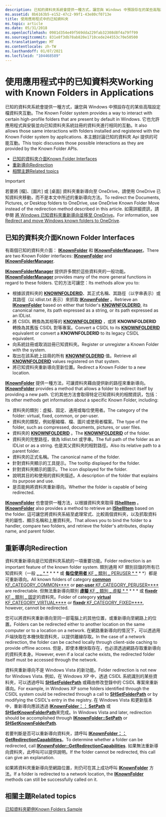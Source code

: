 ```yaml
---
description: 已知的資料夾系統會提供一種方式，讓您與 Windows 中預設存在的某些高階設定檔資料夾互動。
ms.assetid: 8b6163b5-e152-47c2-99f1-43e80cf0713e
title: 使用應用程式中的已知資料夾
ms.topic: article
ms.date: 05/31/2018
ms.openlocfilehash: 0981d354e49f569dda229fab32308d8f4a79ff99
ms.sourcegitcommit: 831e8f3db78ab820e1710cede244553c70e50500
ms.translationtype: MT
ms.contentlocale: zh-TW
ms.lasthandoff: 01/07/2021
ms.locfileid: "104468589"
---
```

# <a name="working-with-known-folders-in-applications"></a><span data-ttu-id="c4fc7-103">使用應用程式中的已知資料夾</span><span class="sxs-lookup"><span data-stu-id="c4fc7-103">Working with Known Folders in Applications</span></span>

<span data-ttu-id="c4fc7-104">已知的資料夾系統會提供一種方式，讓您與 Windows 中預設存在的某些高階設定檔資料夾互動。</span><span class="sxs-lookup"><span data-stu-id="c4fc7-104">The Known Folder system provides a way to interact with certain high-profile folders that are present by default in Windows.</span></span> <span data-ttu-id="c4fc7-105">它也允許應用程式與安裝並向已知資料夾系統註冊的資料夾進行相同的互動。</span><span class="sxs-lookup"><span data-stu-id="c4fc7-105">It also allows those same interactions with folders installed and registered with the Known Folder system by applications.</span></span> <span data-ttu-id="c4fc7-106">本主題討論已知的資料夾 Api 提供的可能互動。</span><span class="sxs-lookup"><span data-stu-id="c4fc7-106">This topic discusses those possible interactions as they are provided by the Known Folder APIs.</span></span>

-   [<span data-ttu-id="c4fc7-107">已知的資料夾介面</span><span class="sxs-lookup"><span data-stu-id="c4fc7-107">Known Folder Interfaces</span></span>](#known-folder-interfaces)
-   [<span data-ttu-id="c4fc7-108">重新導向</span><span class="sxs-lookup"><span data-stu-id="c4fc7-108">Redirection</span></span>](#redirection)
-   [<span data-ttu-id="c4fc7-109">相關主題</span><span class="sxs-lookup"><span data-stu-id="c4fc7-109">Related topics</span></span>](#related-topics)

> [!IMPORTANT]
> <span data-ttu-id="c4fc7-110">若要將 [檔]、[圖片] 或 [桌面] 資料夾重新導向至 OneDrive，請使用 OneDrive 已知資料夾移動，而不是本文中所述的重新導向方法。</span><span class="sxs-lookup"><span data-stu-id="c4fc7-110">To redirect the Documents, Pictures, or Desktop folders to OneDrive, use OneDrive Known Folder Move instead of the redirection method described in this article.</span></span> <span data-ttu-id="c4fc7-111">如需詳細資訊，請參閱 [將 Windows 已知資料夾重新導向並移至 OneDrive](/onedrive/redirect-known-folders)。</span><span class="sxs-lookup"><span data-stu-id="c4fc7-111">For information, see [Redirect and move Windows known folders to OneDrive](/onedrive/redirect-known-folders).</span></span>  

## <a name="known-folder-interfaces"></a><span data-ttu-id="c4fc7-112">已知的資料夾介面</span><span class="sxs-lookup"><span data-stu-id="c4fc7-112">Known Folder Interfaces</span></span>

<span data-ttu-id="c4fc7-113">有兩個已知的資料夾介面： [**IKnownFolder**](/windows/desktop/api/shobjidl_core/nn-shobjidl_core-iknownfolder) 和 [**IKnownFolderManager**](/windows/desktop/api/shobjidl_core/nn-shobjidl_core-iknownfoldermanager)。</span><span class="sxs-lookup"><span data-stu-id="c4fc7-113">There are two Known Folder interfaces: [**IKnownFolder**](/windows/desktop/api/shobjidl_core/nn-shobjidl_core-iknownfolder) and [**IKnownFolderManager**](/windows/desktop/api/shobjidl_core/nn-shobjidl_core-iknownfoldermanager).</span></span>

<span data-ttu-id="c4fc7-114">[**IKnownFolderManager**](/windows/desktop/api/shobjidl_core/nn-shobjidl_core-iknownfoldermanager) 提供許多關於這些資料夾的一般功能。</span><span class="sxs-lookup"><span data-stu-id="c4fc7-114">[**IKnownFolderManager**](/windows/desktop/api/shobjidl_core/nn-shobjidl_core-iknownfoldermanager) provides many of the more general functions in regard to these folders.</span></span> <span data-ttu-id="c4fc7-115">它的方法可讓您：</span><span class="sxs-lookup"><span data-stu-id="c4fc7-115">Its methods allow you to:</span></span>

-   <span data-ttu-id="c4fc7-116">根據該資料夾的 [**KNOWNFOLDERID**](knownfolderid.md)、其正式名稱、其路徑（以字串表示）或其路徑（以 idlist.txt 表示）來抓取 [**IKnownFolder**](/windows/desktop/api/shobjidl_core/nn-shobjidl_core-iknownfolder) 。</span><span class="sxs-lookup"><span data-stu-id="c4fc7-116">Retrieve an [**IKnownFolder**](/windows/desktop/api/shobjidl_core/nn-shobjidl_core-iknownfolder) based on either that folder's [**KNOWNFOLDERID**](knownfolderid.md), its canonical name, its path expressed as a string, or its path expressed as an IDList.</span></span>
-   <span data-ttu-id="c4fc7-117">將 CSIDL 轉換為其相等的 [**KNOWNFOLDERID**](knownfolderid.md) ，或將 **KNOWNFOLDERID** 轉換為其舊版 CSIDL 對等專案。</span><span class="sxs-lookup"><span data-stu-id="c4fc7-117">Convert a CSIDL to its [**KNOWNFOLDERID**](knownfolderid.md) equivalent or convert a **KNOWNFOLDERID** to its legacy CSIDL equivalent.</span></span>
-   <span data-ttu-id="c4fc7-118">向系統註冊或取消註冊已知資料夾。</span><span class="sxs-lookup"><span data-stu-id="c4fc7-118">Register or unregister a Known Folder with the system.</span></span>
-   <span data-ttu-id="c4fc7-119">取出在該系統上註冊的所有 [**KNOWNFOLDERID**](knownfolderid.md) 值。</span><span class="sxs-lookup"><span data-stu-id="c4fc7-119">Retrieve all [**KNOWNFOLDERID**](knownfolderid.md) values registered on that system.</span></span>
-   <span data-ttu-id="c4fc7-120">將已知資料夾重新導向至新位置。</span><span class="sxs-lookup"><span data-stu-id="c4fc7-120">Redirect a Known Folder to a new location.</span></span>

<span data-ttu-id="c4fc7-121">[**IKnownFolder**](/windows/desktop/api/shobjidl_core/nn-shobjidl_core-iknownfolder) 提供一種方法，可讓資料夾藉由提供新的路徑來重新導向。</span><span class="sxs-lookup"><span data-stu-id="c4fc7-121">[**IKnownFolder**](/windows/desktop/api/shobjidl_core/nn-shobjidl_core-iknownfolder) provides a method that allows a folder to redirect itself by providing a new path.</span></span> <span data-ttu-id="c4fc7-122">它的其他方法會取得特定已知資料夾的相關資訊，包括：</span><span class="sxs-lookup"><span data-stu-id="c4fc7-122">Its other methods get information about a specific Known Folder, including:</span></span>

-   <span data-ttu-id="c4fc7-123">資料夾的類別：虛擬、固定、通用或每位使用者。</span><span class="sxs-lookup"><span data-stu-id="c4fc7-123">The category of the folder: virtual, fixed, common, or per-user.</span></span>
-   <span data-ttu-id="c4fc7-124">資料夾的類型，例如壓縮檔、檔、圖片或使用者檔案。</span><span class="sxs-lookup"><span data-stu-id="c4fc7-124">The type of the folder, such as compressed, documents, pictures, or user files.</span></span>
-   <span data-ttu-id="c4fc7-125">資料夾的 [**KNOWNFOLDERID**](knownfolderid.md) 。</span><span class="sxs-lookup"><span data-stu-id="c4fc7-125">The [**KNOWNFOLDERID**](knownfolderid.md) of the folder.</span></span>
-   <span data-ttu-id="c4fc7-126">資料夾的完整路徑，做為 Idlist.txt 或字串。</span><span class="sxs-lookup"><span data-stu-id="c4fc7-126">The full path of the folder as an IDList or as a string.</span></span> <span data-ttu-id="c4fc7-127">也是其父資料夾的相對路徑。</span><span class="sxs-lookup"><span data-stu-id="c4fc7-127">Also its relative path to a parent folder.</span></span>
-   <span data-ttu-id="c4fc7-128">資料夾的正式名稱。</span><span class="sxs-lookup"><span data-stu-id="c4fc7-128">The canonical name of the folder.</span></span>
-   <span data-ttu-id="c4fc7-129">針對資料夾顯示的工具提示。</span><span class="sxs-lookup"><span data-stu-id="c4fc7-129">The tooltip displayed for the folder.</span></span>
-   <span data-ttu-id="c4fc7-130">針對資料夾顯示的圖示。</span><span class="sxs-lookup"><span data-stu-id="c4fc7-130">The icon displayed for the folder.</span></span>
-   <span data-ttu-id="c4fc7-131">說明其目的和使用的資料夾描述。</span><span class="sxs-lookup"><span data-stu-id="c4fc7-131">A description of the folder that explains its purpose and use.</span></span>
-   <span data-ttu-id="c4fc7-132">是否能夠將資料夾重新導向。</span><span class="sxs-lookup"><span data-stu-id="c4fc7-132">Whether the folder is capable of being redirected.</span></span>

<span data-ttu-id="c4fc7-133">[**IKnownFolder**](/windows/desktop/api/shobjidl_core/nn-shobjidl_core-iknownfolder) 也會提供一種方法，以根據資料夾來取得 [**IShellItem**](/windows/desktop/api/shobjidl_core/nn-shobjidl_core-ishellitem) 。</span><span class="sxs-lookup"><span data-stu-id="c4fc7-133">[**IKnownFolder**](/windows/desktop/api/shobjidl_core/nn-shobjidl_core-iknownfolder) also provides a method to retrieve an [**IShellItem**](/windows/desktop/api/shobjidl_core/nn-shobjidl_core-ishellitem) based on the folder.</span></span> <span data-ttu-id="c4fc7-134">這可讓您將資料夾系結至處理常式、比較兩個資料夾，以及抓取資料夾的屬性、顯示名稱和上層資料夾。</span><span class="sxs-lookup"><span data-stu-id="c4fc7-134">That allows you to bind the folder to a handler, compare two folders, and retrieve the folder's attributes, display name, and parent folder.</span></span>

## <a name="redirection"></a><span data-ttu-id="c4fc7-135">重新導向</span><span class="sxs-lookup"><span data-stu-id="c4fc7-135">Redirection</span></span>

<span data-ttu-id="c4fc7-136">資料夾重新導向是已知資料夾系統的一項重要功能。</span><span class="sxs-lookup"><span data-stu-id="c4fc7-136">Folder redirection is an important feature of the known folder system.</span></span> <span data-ttu-id="c4fc7-137">類別通用 KF 類別目錄的所有已知資料夾（一般 [  \_ \_ \* \*](/windows/desktop/api/shobjidl_core/ne-shobjidl_core-kf_category) \* \* \* 或 [**每位使用者** KF \_ 類別 \_ PERUSER \* \*](/windows/desktop/api/shobjidl_core/ne-shobjidl_core-kf_category) \* \*）都是可重新導向。</span><span class="sxs-lookup"><span data-stu-id="c4fc7-137">All known folders of category [**common** KF\_CATEGORY\_COMMON\*\*\*\*](/windows/desktop/api/shobjidl_core/ne-shobjidl_core-kf_category) or [**per-user** KF\_CATEGORY\_PERUSER\*\*\*\*](/windows/desktop/api/shobjidl_core/ne-shobjidl_core-kf_category) are redirectable.</span></span> <span data-ttu-id="c4fc7-138">但無法重新導向類別 [**虛擬** KF \_ 類別 \_ 虛擬 \* \*](/windows/desktop/api/shobjidl_core/ne-shobjidl_core-kf_category) \* \* \* 或 [ **fixedr** KF \_ 類別 \_ 固定](/windows/desktop/api/shobjidl_core/ne-shobjidl_core-kf_category)的資料夾。</span><span class="sxs-lookup"><span data-stu-id="c4fc7-138">Folder of category [**virtual** KF\_CATEGORY\_VIRTUAL\*\*\*\*](/windows/desktop/api/shobjidl_core/ne-shobjidl_core-kf_category) or [**fixedr** KF\_CATEGORY\_FIXED\*\*\*\*](/windows/desktop/api/shobjidl_core/ne-shobjidl_core-kf_category), however, cannot be redirected.</span></span>

<span data-ttu-id="c4fc7-139">您可以將資料夾重新導向至同一部電腦上的其他位置，或重新導向至網路上的位置。</span><span class="sxs-lookup"><span data-stu-id="c4fc7-139">Folders can be redirected either to another location on the same computer or to a location on a network.</span></span> <span data-ttu-id="c4fc7-140">在網路重新導向的情況下，可以透過用戶端快取在本機快取資料夾，以提供離線存取。</span><span class="sxs-lookup"><span data-stu-id="c4fc7-140">In the case of a network redirection, the folder can be cached locally through client-side caching to provide offline access.</span></span> <span data-ttu-id="c4fc7-141">但是，即使本機快取存在，也必須透過網路存取重新導向的資料夾本身。</span><span class="sxs-lookup"><span data-stu-id="c4fc7-141">However, even if a local cache exists, the redirected folder itself must be accessed through the network.</span></span>

<span data-ttu-id="c4fc7-142">資料夾重新導向不是 Windows Vista 的新功能。</span><span class="sxs-lookup"><span data-stu-id="c4fc7-142">Folder redirection is not new for Windows Vista.</span></span> <span data-ttu-id="c4fc7-143">例如，在 Windows XP 中，透過 CSIDL 系統識別的某些資料夾，可以透過呼叫 [**SHSetFolderPath**](/windows/desktop/api/shlobj_core/nf-shlobj_core-shsetfolderpatha) 或藉由修改登錄中的 CSIDL 專案來重新導向。</span><span class="sxs-lookup"><span data-stu-id="c4fc7-143">For example, in Windows XP some folders identified through the CSIDL system could be redirected through a call to [**SHSetFolderPath**](/windows/desktop/api/shlobj_core/nf-shlobj_core-shsetfolderpatha) or by modifying the CSIDL's entry in the registry.</span></span> <span data-ttu-id="c4fc7-144">在 Windows Vista 和更新版本中，重新導向應該透過 [**IKnownFolder：： SetPath**](/windows/desktop/api/shobjidl_core/nf-shobjidl_core-iknownfolder-setpath) 或 [**SHSetKnownFolderPath**](/windows/desktop/api/shlobj_core/nf-shlobj_core-shsetknownfolderpath)來完成。</span><span class="sxs-lookup"><span data-stu-id="c4fc7-144">In Windows Vista and later, redirection should be accomplished through [**IKnownFolder::SetPath**](/windows/desktop/api/shobjidl_core/nf-shobjidl_core-iknownfolder-setpath) or [**SHSetKnownFolderPath**](/windows/desktop/api/shlobj_core/nf-shlobj_core-shsetknownfolderpath).</span></span>

<span data-ttu-id="c4fc7-145">若要判斷是否可以重新導向資料夾，請呼叫 [**IKnownFolder：： GetRedirectionCapabilities**](/windows/desktop/api/shobjidl_core/nf-shobjidl_core-iknownfolder-getredirectioncapabilities)。</span><span class="sxs-lookup"><span data-stu-id="c4fc7-145">To determine whether a folder can be redirected, call [**IKnownFolder::GetRedirectionCapabilities**](/windows/desktop/api/shobjidl_core/nf-shobjidl_core-iknownfolder-getredirectioncapabilities).</span></span> <span data-ttu-id="c4fc7-146">如果無法重新導向資料夾，此呼叫可以提供說明。</span><span class="sxs-lookup"><span data-stu-id="c4fc7-146">If the folder cannot be redirected, this call can give an explanation.</span></span>

<span data-ttu-id="c4fc7-147">如果將資料夾重新導向至網路位置，則仍可在其上成功呼叫 [**IKnownFolder**](/windows/desktop/api/shobjidl_core/nn-shobjidl_core-iknownfolder) 方法。</span><span class="sxs-lookup"><span data-stu-id="c4fc7-147">If a folder is redirected to a network location, the [**IKnownFolder**](/windows/desktop/api/shobjidl_core/nn-shobjidl_core-iknownfolder) methods can still be successfully called on it.</span></span>

## <a name="related-topics"></a><span data-ttu-id="c4fc7-148">相關主題</span><span class="sxs-lookup"><span data-stu-id="c4fc7-148">Related topics</span></span>

<dl> <dt>

<span data-ttu-id="c4fc7-149">[已知資料夾範例](/previous-versions/windows/desktop/legacy/dd940364(v=vs.85))</span><span class="sxs-lookup"><span data-stu-id="c4fc7-149">[Known Folders Sample](/previous-versions/windows/desktop/legacy/dd940364(v=vs.85))</span></span>
</dt> </dl>

 

 
